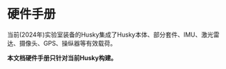 # 硬件手册


当前(2024年)实验室装备的Husky集成了Husky本体、部分套件、IMU、激光雷达、摄像头、GPS、操纵器等有效载荷。<br/>

**本文档硬件手册只针对当前Husky构建。**